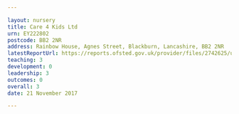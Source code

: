```yaml
---

layout: nursery
title: Care 4 Kids Ltd
urn: EY222802
postcode: BB2 2NR
address: Rainbow House, Agnes Street, Blackburn, Lancashire, BB2 2NR
latestReportUrl: https://reports.ofsted.gov.uk/provider/files/2742625/urn/EY222802.pdf
teaching: 3
development: 0
leadership: 3
outcomes: 0
overall: 3
date: 21 November 2017

---
```

